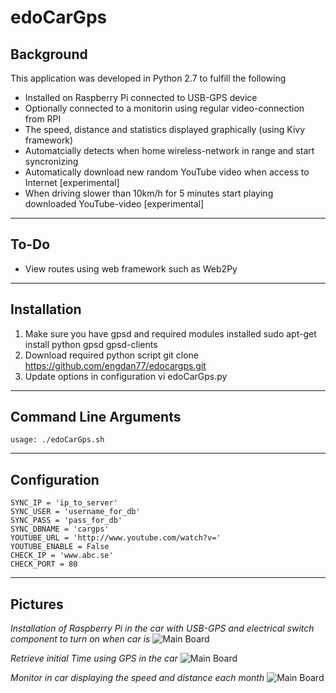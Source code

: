 edoCarGps
==============

Background
--------------

This application was developed in Python 2.7 to fulfill the following

- Installed on Raspberry Pi connected to USB-GPS device
- Optionally connected to a monitorin using regular video-connection from RPI
- The speed, distance and statistics displayed graphically (using Kivy framework)
- Automatcially detects when home wireless-network in range and start syncronizing 
- Automatically download new random YouTube video when access to Internet [experimental]
- When driving slower than 10km/h for 5 minutes start playing downloaded YouTube-video [experimental]

----------------------
To-Do
----------------------

- View routes using web framework such as Web2Py

----------------------
Installation
----------------------

1) Make sure you have gpsd and required modules installed
	sudo apt-get install python gpsd gpsd-clients
2) Download required python script
	git clone https://github.com/engdan77/edocargps.git
3) Update options in configuration
	vi edoCarGps.py

----------------------
Command Line Arguments
----------------------

```
usage: ./edoCarGps.sh
```


-------------------------
Configuration
-------------------------

	SYNC_IP = 'ip_to_server'
	SYNC_USER = 'username_for_db'
	SYNC_PASS = 'pass_for_db'
	SYNC_DBNAME = 'cargps'
	YOUTUBE_URL = 'http://www.youtube.com/watch?v='
	YOUTUBE_ENABLE = False
	CHECK_IP = 'www.abc.se'
	CHECK_PORT = 80

-------------------------
Pictures
-------------------------
*Installation of Raspberry Pi in the car with USB-GPS and electrical switch component to turn on when car is*
![Main Board](https://github.com/engdan77/edocargps/blob/master/pics/img0.jpg)

*Retrieve initial Time using GPS in the car*
![Main Board](https://github.com/engdan77/edocargps/blob/master/pics/img1.jpg)

*Monitor in car displaying the speed and distance each month*
![Main Board](https://github.com/engdan77/edocargps/blob/master/pics/img2.jpg)

